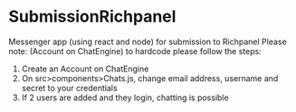 # SubmissionRichpanel
Messenger app (using react and node) for submission to Richpanel
Please note: (Account on ChatEngine) to hardcode please follow the steps:
1. Create an Account on ChatEngine
2. On src>components>Chats.js, change email address, username and secret to your credentials
3. If 2 users are added and they login, chatting is possible
